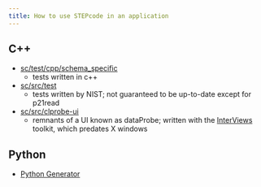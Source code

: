 ```yaml
---
title: How to use STEPcode in an application
---
```


C++
---

-   [sc/test/cpp/schema\_specific](http://github.com/stepcode/stepcode/tree/master/test/cpp/schema_specific)
    - tests written in c++
-   [sc/src/test](http://github.com/stepcode/stepcode/tree/master/src/test)
    - tests written by NIST; not guaranteed to be up-to-date except for
    p21read
-   [sc/src/clprobe-ui](http://github.com/stepcode/stepcode/tree/master/src/clprobe-ui)
    - remnants of a UI known as dataProbe; written with the
    [InterViews](http://www.ivtools.org/ivtools/interviews.html)
    toolkit, which predates X windows

Python
------

-   [Python
    Generator](http://github.com/stepcode/stepcode/wiki/python-generator)

